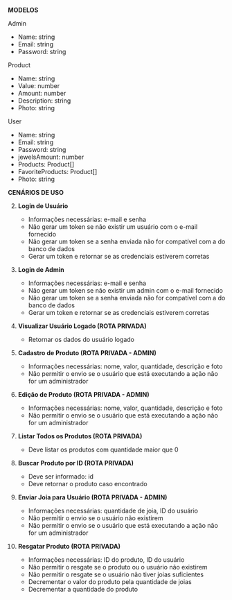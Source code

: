 
**MODELOS**

Admin 
- Name: string
- Email: string
- Password: string

Product
- Name: string
- Value: number
- Amount: number
- Description: string
- Photo: string

User
- Name: string
- Email: string
- Password: string
- jewelsAmount: number
- Products: Product[]
- FavoriteProducts: Product[]
- Photo: string


**CENÁRIOS DE USO**

<!-- 1. **Cadastro de Usuário**
   - Informações necessárias: nome, e-mail, senha, foto
   - Não permitir o cadastro se um usuário com o mesmo e-mail já existir
   - Criptografar a senha antes de armazenar no banco de dados -->

2. **Login de Usuário**
   - Informações necessárias: e-mail e senha
   - Não gerar um token se não existir um usuário com o e-mail fornecido
   - Não gerar um token se a senha enviada não for compatível com a do banco de dados
   - Gerar um token e retornar se as credenciais estiverem corretas

3. **Login de Admin**
   - Informações necessárias: e-mail e senha
   - Não gerar um token se não existir um admin com o e-mail fornecido
   - Não gerar um token se a senha enviada não for compatível com a do banco de dados
   - Gerar um token e retornar se as credenciais estiverem corretas

4. **Visualizar Usuário Logado (ROTA PRIVADA)**
   - Retornar os dados do usuário logado

5. **Cadastro de Produto (ROTA PRIVADA - ADMIN)**
   - Informações necessárias: nome, valor, quantidade, descrição e foto
   - Não permitir o envio se o usuário que está executando a ação não for um administrador

6. **Edição de Produto (ROTA PRIVADA - ADMIN)**
   - Informações necessárias: nome, valor, quantidade, descrição e foto
   - Não permitir o envio se o usuário que está executando a ação não for um administrador

7. **Listar Todos os Produtos (ROTA PRIVADA)**
   - Deve listar os produtos com quantidade maior que 0

8. **Buscar Produto por ID (ROTA PRIVADA)**
   - Deve ser informado: id
   - Deve retornar o produto caso encontrado

11. **Enviar Joia para Usuário (ROTA PRIVADA - ADMIN)**
    - Informações necessárias: quantidade de joia, ID do usuário
    - Não permitir o envio se o usuário não existirem
    - Não permitir o envio se o usuário que está executando a ação não for um administrador

12. **Resgatar Produto (ROTA PRIVADA)**
    - Informações necessárias: ID do produto, ID do usuário
    - Não permitir o resgate se o produto ou o usuário não existirem
    - Não permitir o resgate se o usuário não tiver joias suficientes
    - Decrementar o valor do produto pela quantidade de joias
    - Decrementar a quantidade do produto